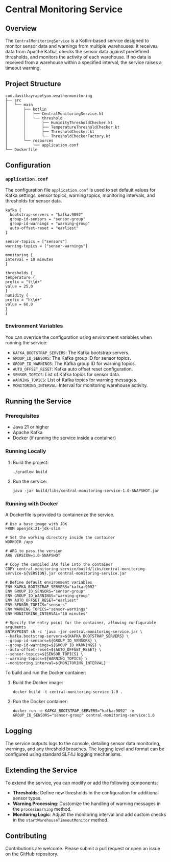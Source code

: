 # Central Monitoring Service

## Overview

The `CentralMonitoringService` is a Kotlin-based service designed to monitor sensor data and warnings from multiple warehouses. It receives data from Apache Kafka, checks the sensor data against predefined thresholds, and monitors the activity of each warehouse. If no data is received from a warehouse within a specified interval, the service raises a timeout warning.

## Project Structure

```
com.davithayrapetyan.weathermonitoring
├── src
│   └── main
│       ├── kotlin
│       │   ├── CentralMonitoringService.kt
│       │   └── threshold
│       │       ├── HumidityThresholdChecker.kt
│       │       ├── TemperatureThresholdChecker.kt
│       │       ├── ThresholdChecker.kt
│       │       └── ThresholdCheckerFactory.kt
│       └── resources
│           └── application.conf
└── Dockerfile
```

## Configuration

### `application.conf`

The configuration file `application.conf` is used to set default values for Kafka settings, sensor topics, warning topics, monitoring intervals, and thresholds for sensor data.

```
kafka {
  bootstrap-servers = "kafka:9092"
  group-id-sensors = "sensor-group"
  group-id-warnings = "warning-group"
  auto-offset-reset = "earliest"
}

sensor-topics = ["sensors"]
warning-topics = ["sensor-warnings"]

monitoring {
interval = 10 minutes
}

thresholds {
temperature {
prefix = "t\\d+"
value = 25.0
}
humidity {
prefix = "h\\d+"
value = 60.0
}
}
```

### Environment Variables

You can override the configuration using environment variables when running the service:

- `KAFKA_BOOTSTRAP_SERVERS`: The Kafka bootstrap servers.
- `GROUP_ID_SENSORS`: The Kafka group ID for sensor topics.
- `GROUP_ID_WARNINGS`: The Kafka group ID for warning topics.
- `AUTO_OFFSET_RESET`: Kafka auto offset reset configuration.
- `SENSOR_TOPICS`: List of Kafka topics for sensor data.
- `WARNING_TOPICS`: List of Kafka topics for warning messages.
- `MONITORING_INTERVAL`: Interval for monitoring warehouse activity.

## Running the Service

### Prerequisites

- Java 21 or higher
- Apache Kafka
- Docker (if running the service inside a container)

### Running Locally

1. Build the project:

   ```
   ./gradlew build
   ```

2. Run the service:

   ```
   java -jar build/libs/central-monitoring-service-1.0-SNAPSHOT.jar
   ```

### Running with Docker

A Dockerfile is provided to containerize the service.

```
# Use a base image with JDK
FROM openjdk:21-jdk-slim

# Set the working directory inside the container
WORKDIR /app

# ARG to pass the version
ARG VERSION=1.0-SNAPSHOT

# Copy the compiled JAR file into the container
COPY central-monitoring-service/build/libs/central-monitoring-service-${VERSION}.jar central-monitoring-service.jar

# Define default environment variables
ENV KAFKA_BOOTSTRAP_SERVERS="kafka:9092"
ENV GROUP_ID_SENSORS="sensor-group"
ENV GROUP_ID_WARNINGS="warning-group"
ENV AUTO_OFFSET_RESET="earliest"
ENV SENSOR_TOPICS="sensors"
ENV WARNING_TOPICS="sensor-warnings"
ENV MONITORING_INTERVAL="10 minutes"

# Specify the entry point for the container, allowing configurable arguments
ENTRYPOINT sh -c 'java -jar central-monitoring-service.jar \
--kafka.bootstrap-servers=${KAFKA_BOOTSTRAP_SERVERS} \
--group-id-sensors=${GROUP_ID_SENSORS} \
--group-id-warnings=${GROUP_ID_WARNINGS} \
--auto-offset-reset=${AUTO_OFFSET_RESET} \
--sensor-topics=${SENSOR_TOPICS} \
--warning-topics=${WARNING_TOPICS} \
--monitoring.interval=${MONITORING_INTERVAL}'
```

To build and run the Docker container:

1. Build the Docker image:

   ```
   docker build -t central-monitoring-service:1.0 .
   ```

2. Run the Docker container:

   ```
   docker run -e KAFKA_BOOTSTRAP_SERVERS="kafka:9092" -e GROUP_ID_SENSORS="sensor-group" central-monitoring-service:1.0
   ```

## Logging

The service outputs logs to the console, detailing sensor data monitoring, warnings, and any threshold breaches. The logging level and format can be configured using standard SLF4J logging mechanisms.

## Extending the Service

To extend the service, you can modify or add the following components:

- **Thresholds**: Define new thresholds in the configuration for additional sensor types.
- **Warning Processing**: Customize the handling of warning messages in the `processWarning` method.
- **Monitoring Logic**: Adjust the monitoring interval and add custom checks in the `startWarehouseTimeoutMonitor` method.

## Contributing

Contributions are welcome. Please submit a pull request or open an issue on the GitHub repository.